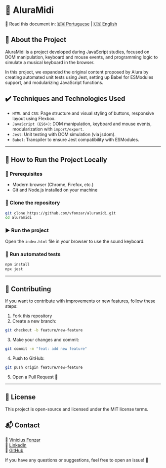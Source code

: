 # 🎹 AluraMidi

📘 Read this document in: [🇧🇷 Portuguese](README.md) | [🇺🇸 English](README.en.md)

## 📖 About the Project

AluraMidi is a project developed during JavaScript studies, focused on DOM manipulation, keyboard and mouse events, and programming logic to simulate a musical keyboard in the browser.

In this project, we expanded the original content proposed by Alura by creating automated unit tests using Jest, setting up Babel for ESModules support, and modularizing JavaScript functions.

## ✔️ Techniques and Technologies Used

- `HTML` and `CSS`: Page structure and visual styling of buttons, responsive layout using Flexbox.
- `JavaScript (ES6+)`: DOM manipulation, keyboard and mouse events, modularization with `import/export`.
- `Jest`: Unit testing with DOM simulation (via jsdom).
- `Babel`: Transpiler to ensure Jest compatibility with ESModules.

---

## 📂 How to Run the Project Locally

### 🔧 Prerequisites
- Modern browser (Chrome, Firefox, etc.)
- Git and Node.js installed on your machine

### 🔄 Clone the repository

```sh
git clone https://github.com/vfonzar/aluramidi.git
cd aluramidi
```

### ▶️ Run the project

Open the `index.html` file in your browser to use the sound keyboard.

### 🧪 Run automated tests

```sh
npm install
npx jest
```

---

## 🤝 Contributing

If you want to contribute with improvements or new features, follow these steps:

1. Fork this repository
2. Create a new branch:
```sh
git checkout -b feature/new-feature
```
3. Make your changes and commit:
```sh
git commit -m "feat: add new feature"
```
4. Push to GitHub:
```sh
git push origin feature/new-feature
```
5. Open a Pull Request 🚀

---

## 📜 License

This project is open-source and licensed under the MIT license terms.

## 📬 Contact

📧 <a href="mailto:vfonzar@gmail.com?subject=Contact%20via%20GitHub" target="_blank">Vinicius Fonzar</a>  
💼 <a href="https://www.linkedin.com/in/vfonzar" target="_blank">LinkedIn</a>  
🐙 <a href="https://github.com/vfonzar" target="_blank">GitHub</a>  

If you have any questions or suggestions, feel free to open an issue! 🚀
